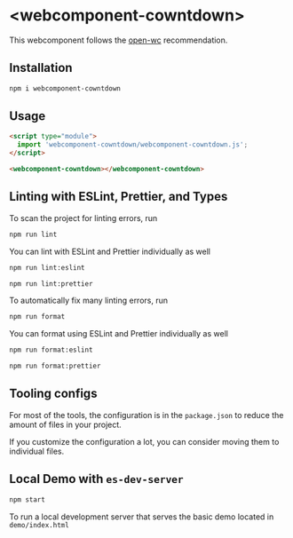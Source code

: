 # \<webcomponent-cowntdown>

This webcomponent follows the [open-wc](https://github.com/open-wc/open-wc) recommendation.

## Installation
```bash
npm i webcomponent-cowntdown
```

## Usage
```html
<script type="module">
  import 'webcomponent-cowntdown/webcomponent-cowntdown.js';
</script>

<webcomponent-cowntdown></webcomponent-cowntdown>
```

## Linting with ESLint, Prettier, and Types
To scan the project for linting errors, run
```bash
npm run lint
```

You can lint with ESLint and Prettier individually as well
```bash
npm run lint:eslint
```
```bash
npm run lint:prettier
```

To automatically fix many linting errors, run
```bash
npm run format
```

You can format using ESLint and Prettier individually as well
```bash
npm run format:eslint
```
```bash
npm run format:prettier
```


## Tooling configs

For most of the tools, the configuration is in the `package.json` to reduce the amount of files in your project.

If you customize the configuration a lot, you can consider moving them to individual files.

## Local Demo with `es-dev-server`
```bash
npm start
```
To run a local development server that serves the basic demo located in `demo/index.html`
